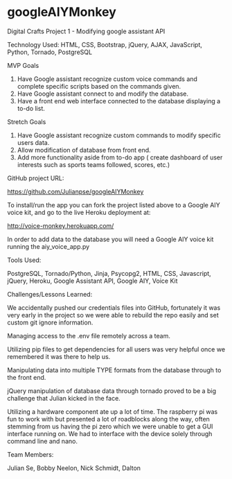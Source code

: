 # googleAIYMonkey
Digital Crafts Project 1 - Modifying google assistant API

Technology Used: HTML, CSS, Bootstrap, jQuery, AJAX, JavaScript, Python, Tornado, PostgreSQL

MVP Goals

1. Have Google assistant recognize custom voice commands 
and complete specific scripts based on the commands given.
2. Have Google assistant connect to and modify the database.
3. Have a front end web interface connected to the database displaying a to-do list.



Stretch Goals
1. Have Google assistant recognize custom commands to modify specific users data.
2. Allow modification of database from front end.
3. Add more functionality aside from to-do app ( create dashboard of user interests such as sports teams followed, scores, etc.)



GitHub project URL:

https://github.com/Julianpse/googleAIYMonkey

To install/run the app you can fork the project listed above to a Google AIY voice
kit, and go to the live Heroku deployment at:

http://voice-monkey.herokuapp.com/

In order to add data to the database you will need a Google AIY voice kit running
the aiy_voice_app.py



Tools Used:

PostgreSQL, Tornado/Python, Jinja, Psycopg2, HTML, CSS, Javascript, jQuery, Heroku, Google Assistant API, Google AIY, Voice Kit




Challenges/Lessons Learned:

We accidentally pushed our credentials files into GitHub, fortunately it was
very early in the project so we were able to rebuild the repo easily and set
custom git ignore information.

Managing access to the .env file remotely across a team.

Utilizing pip files to get dependencies for all users was very helpful once
we remembered it was there to help us.

Manipulating data into multiple TYPE formats from the database through to the front end.

jQuery manipulation of database data through tornado proved to be a big challenge
that Julian kicked in the face.

Utilizing a hardware component ate up a lot of time. The raspberry pi was fun to work
with but presented a lot of roadblocks along the way, often stemming from us having the 
pi zero which we were unable to get a GUI interface running on. We had to interface with
the device solely through command line and nano. 



Team Members:

Julian Se, Bobby Neelon, Nick Schmidt, Dalton
